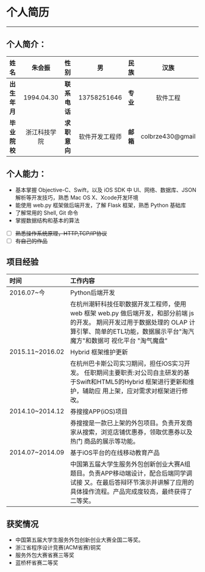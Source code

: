 # 个人简历
-----
## 个人简介：

| 姓名| 朱会振 | 性别| 男| 民族| 汉族|
|:--  | :--:   | :---  |:----:|:--- | :---:  |
| **出生年月**|1994.04.30 | **联系电话** | 13758251646  |**专业**|软件工程|
| **毕业院校**|浙江科技学院 | **求职意向** | 软件开发工程师  |**邮箱**|colbrze430@gmail|

## 个人能力：

- 基本掌握 Objective-C、Swift，以及 iOS SDK 中 UI、网络、数据库、JSON 解析等开发技巧，熟悉 Mac OS X、Xcode开发环境
- 能使用 web.py 框架做后端开发，了解 Flask 框架，熟悉 Python 基础库
- 了解常用的 Shell, Git 命令
- 掌握数据结构和基本的算法
- [ ] ~~熟悉操作系统原理，HTTP,TCP/IP协议~~
- [ ] ~~有自己的作品~~

## 项目经验

| 时间| 工作内容|
| :--| :----|
|2016.07~今| Python后端开发|
|           | 在杭州潮轩科技任职数据开发工程师，使用 web 框架 web.py 做后端开发，和部分前端 js 的开发。 期间开发过用于数据处理的 OLAP 计算引擎、简单的ETL功能，数据展示平台"淘汽魔方"和数据可 视化平台 "淘气魔盘"|
|2015.11~2016.02|Hybrid 框架维护更新|
|           |在杭州巴卡斯公司实习期间，担任iOS实习开发。 任职期间主要职责:对公司自主研发的基于Swift和HTML5的Hybrid 框架进行更新和维护，辅助应 用上架，应对需求对框架进行修改。|
|2014.10~2014.12|券搜搜APP(iOS)项目|
|   |券搜搜是一款已上架的外包项目。负责开发商家从搜索，浏览店铺优惠券，领取优惠券以及热门 商品的展示等功能。|
|2014.07~2014.09|基于iOS平台的在线移动教育产品|
||中国第五届大学生服务外包创新创业大赛A组题目。负责APP移动端设计，配合后端同学调试接 又。在最后答辩环节演示并讲解了应用的具体操作流程。产品完成度较高，最终获得了二等奖。|

## 获奖情况

- 中国第五届大学生服务外包创新创业大赛全国二等奖。 
- 浙江省程序设计竞赛(ACM省赛)铜奖- 服务外包大赛省赛三等奖- 蓝桥杯省赛二等奖
